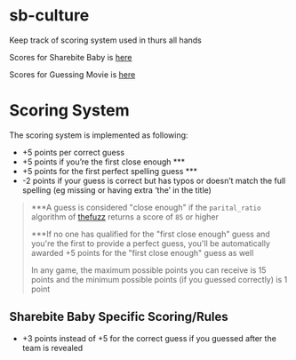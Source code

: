 # sb-culture
Keep track of scoring system used in thurs all hands

Scores for Sharebite Baby is [here](sharebb/scores.csv)

Scores for Guessing Movie is [here](movie-nerds/scores.csv)

# Scoring System
The scoring system is implemented as following:
* +5 points per correct guess
* +5 points if you’re the first close enough ***
* +5 points for the first perfect spelling guess ***
* -2 points if your guess is correct but has typos or doesn’t match the full spelling (eg missing or having extra ‘the’ in the title)

> ***A guess is considered "close enough" if the `parital_ratio` algorithm of [thefuzz](https://pypi.org/project/thefuzz/) returns a score of `85` or higher
> 
> ***If no one has qualified for the "first close enough" guess and you're the first to provide a perfect guess, you'll be automatically awarded +5 points for the "first close enough" guess as well
> 
> In any game, the maximum possible points you can receive is 15 points and the minimum possible points (if you guessed correctly) is 1 point

## Sharebite Baby Specific Scoring/Rules
* +3 points instead of +5 for the correct guess if you guessed after the team is revealed